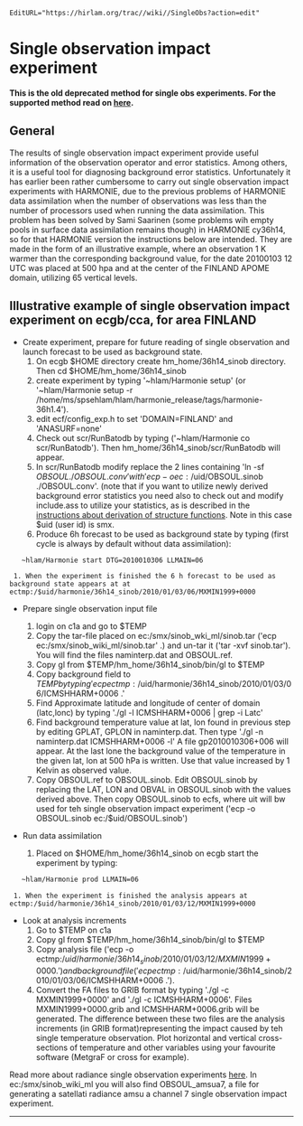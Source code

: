 ```@meta
EditURL="https://hirlam.org/trac//wiki//SingleObs?action=edit"
```


# Single observation impact experiment 


**This is the old deprecated method for single obs experiments. For the supported method read on [here](./SingleObs_ensys.md).**




## General
The results of single observation impact experiment provide useful information of the observation operator and error statistics. Among others, it is a useful tool for diagnosing background error statistics. Unfortunately it has earlier been rather cumbersome to carry out single observation impact experiments with HARMONIE, due to the previous problems of HARMONIE data assimilation when the number of observations was less than the number of processors used when running the data assimilation. This problem has been solved by Sami Saarinen (some problems wih empty pools in surface data assimilation remains though) in HARMONIE cy36h14, so for that HARMONIE version the instructions below are intended. They are made in the form of an illustrative example, 
where an observation 1 K warmer than the corresponding background value, for the date 20100103 12 UTC was placed at 500 hpa and at the center of the FINLAND APOME domain, utilizing 65 vertical levels.


## Illustrative example of single observation impact experiment on ecgb/cca, for area FINLAND
 * Create experiment, prepare for future reading of single observation and launch forecast to be used as background state.
     1. On ecgb $HOME directory create hm_home/36h14_sinob directory. Then cd $HOME/hm_home/36h14_sinob
     1. create experiment by typing '~hlam/Harmonie setup' (or '~hlam/Harmonie setup -r /home/ms/spsehlam/hlam/harmonie_release/tags/harmonie-36h1.4').
     1. edit ecf/config_exp.h  to set 'DOMAIN=FINLAND' and 'ANASURF=none'
     1. Check out scr/RunBatodb by typing ('~hlam/Harmonie co scr/RunBatodb'). Then hm_home/36h14_sinob/scr/RunBatodb will appear. 
     1. In scr/RunBatodb modify replace the 2 lines containing 'ln -sf $OBSOUL ./OBSOUL.conv' with 'ecp -o ec:/$uid/OBSOUL.sinob ./OBSOUL.conv'. (note that if you want to utilize newly derived background error statistics you need also to check out and modify include.ass to utilize your statistics, as is described in the  [instructions about derivation of structure functions](./Structurefunctions.md). Note in this case $uid (user id) is smx.
     1. Produce 6h forecast to be used as background state by typing (first cycle is always by default without data assimilation):
```bash
   ~hlam/Harmonie start DTG=2010010306 LLMAIN=06
```
     1. When the experiment is finished the 6 h forecast to be used as background state appears at at ectmp:/$uid/harmonie/36h14_sinob/2010/01/03/06/MXMIN1999+0000

 * Prepare single observation input file 
     1. login on c1a and go to $TEMP
     1. Copy the tar-file placed on ec:/smx/sinob_wki_ml/sinob.tar ('ecp ec:/smx/sinob_wiki_ml/sinob.tar' .) and un-tar it ('tar -xvf sinob.tar'). You will find the files naminterp.dat and OBSOUL.ref.
     1. Copy gl from $TEMP/hm_home/36h14_sinob/bin/gl to $TEMP
     1. Copy background field to $TEMP by typing 'ecp ectmp:/$uid/harmonie/36h14_sinob/2010/01/03/06/ICMSHHARM+0006 .'
     1. Find Approximate latitude and longitude of center of domain (latc,lonc)  by typing './gl -l ICMSHHARM+0006 | grep -i Latc'
     1. Find background temperature value at lat, lon found in previous step by editing GPLAT, GPLON in naminterp.dat. Then type './gl -n naminterp.dat ICMSHHARM+0006 -l' A file gp2010010306+006 will appear. At the last lone the background value of the temperature in the given lat, lon at 500 hPa is written. Use that value increased by 1 Kelvin as observed value.
     1. Copy OBSOUL.ref to OBSOUL.sinob. Edit OBSOUL.sinob by replacing the LAT, LON and OBVAL in OBSOUL.sinob with the values derived above. Then copy OBSOUL.sinob to ecfs, where uit will bw used for teh single observation impact experiment ('ecp -o OBSOUL.sinob ec:/$uid/OBSOUL.sinob')

 * Run data assimilation
     1. Placed on $HOME/hm_home/36h14_sinob on ecgb start the experiment by typing:
```bash
   ~hlam/Harmonie prod LLMAIN=06
```
     1. When the experiment is finished the analysis appears at ectmp:/$uid/harmonie/36h14_sinob/2010/01/03/12/MXMIN1999+0000

 * Look at analysis increments
     1.  Go to $TEMP on c1a
     1. Copy gl from $TEMP/hm_home/36h14_sinob/bin/gl to $TEMP
     1.  Copy analysis file ('ecp -o ectmp:/$uid/harmonie/36h14_sinob/2010/01/03/12/MXMIN1999+0000 .') and background file ('ecp ectmp:/$uid/harmonie/36h14_sinob/2010/01/03/06/ICMSHHARM+0006 .').
     1. Convert the FA files to GRIB format by typing './gl -c MXMIN1999+0000' and './gl -c ICMSHHARM+0006'. Files MXMIN1999+0000.grib and ICMSHHARM+0006.grib will be generated. The difference between these two files are the analysis increments (in GRIB format)representing the impact caused by teh single temperature observation. Plot horizontal and vertical cross-sections of temperature and other variables using your favourite software (MetgraF or cross for example). 


Read more about radiance single observation experiments [here](http://cimss.ssec.wisc.edu/itwg/itsc/itsc17/posters/7.22_randriamampianina.pdf).
In ec:/smx/sinob_wiki_ml you will also find OBSOUL_amsua7, a file for generating a satellati radiance amsu a channel 7 single observation impact experiment.



----


 
